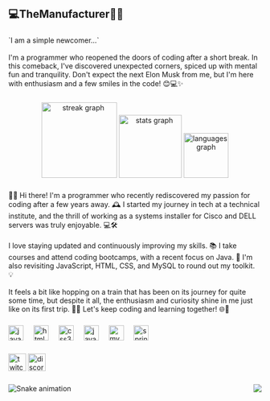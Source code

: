 <h2 align="left">💻TheManufacturer👨‍🔧</h2>

###

<p align="left">`I am a simple newcomer...`<br><br>I'm a programmer who reopened the doors of coding after a short break. In this comeback, I've discovered unexpected corners, spiced up with mental fun and tranquility. Don't expect the next Elon Musk from me, but I'm here with enthusiasm and a few smiles in the code! 😊💻✨</p>

###

<div align="center">
  <img src="https://streak-stats.demolab.com?user=TheManufacturer&locale=en&mode=daily&theme=dracula&hide_border=false&border_radius=5" height="150" alt="streak graph"  />
  <img src="https://github-readme-stats.vercel.app/api?username=TheManufacturer&hide_title=true&hide_rank=true&show_icons=true&include_all_commits=false&count_private=true&disable_animations=false&theme=dracula&locale=en&hide_border=true" height="125" alt="stats graph"  />
  <img src="https://github-readme-stats.vercel.app/api/top-langs?username=TheManufacturer&locale=en&hide_title=true&layout=compact&card_width=320&langs_count=5&theme=dracula&hide_border=true" height="89" alt="languages graph"  />
</div>

###

<p align="left">👨‍💻 Hi there! I'm a programmer who recently rediscovered my passion for coding after a few years away. 🕰️ I started my journey in tech at a technical institute, and the thrill of working as a systems installer for Cisco and DELL servers was truly enjoyable. 💻🛠️<br><br>I love staying updated and continuously improving my skills. 📚 I take courses and attend coding bootcamps, with a recent focus on Java. 🚀 I'm also revisiting JavaScript, HTML, CSS, and MySQL to round out my toolkit. 💡<br><br>It feels a bit like hopping on a train that has been on its journey for quite some time, but despite it all, the enthusiasm and curiosity shine in me just like on its first trip. 🚂✨ Let's keep coding and learning together! 🌐🚀</p>

###

<div align="left">
  <img src="https://cdn.jsdelivr.net/gh/devicons/devicon/icons/javascript/javascript-original.svg" height="30" alt="javascript logo"  />
  <img width="12" />
  <img src="https://cdn.jsdelivr.net/gh/devicons/devicon/icons/html5/html5-original.svg" height="30" alt="html5 logo"  />
  <img width="12" />
  <img src="https://cdn.jsdelivr.net/gh/devicons/devicon/icons/css3/css3-original.svg" height="30" alt="css3 logo"  />
  <img width="12" />
  <img src="https://cdn.jsdelivr.net/gh/devicons/devicon/icons/java/java-original.svg" height="30" alt="java logo"  />
  <img width="12" />
  <img src="https://cdn.jsdelivr.net/gh/devicons/devicon/icons/mysql/mysql-original.svg" height="30" alt="mysql logo"  />
  <img width="12" />
  <img src="https://cdn.jsdelivr.net/gh/devicons/devicon/icons/spring/spring-original.svg" height="30" alt="spring logo"  />
</div>

###

<div align="left">
  <img src="https://img.shields.io/static/v1?message=Twitch&logo=twitch&label=&color=9146FF&logoColor=white&labelColor=&style=for-the-badge" height="35" alt="twitch logo"  />
  <img src="https://img.shields.io/static/v1?message=Discord&logo=discord&label=&color=7289DA&logoColor=white&labelColor=&style=for-the-badge" height="35" alt="discord logo"  />
</div>

###

<img align="right" src="https://visitor-badge.laobi.icu/badge?page_id=TheManufacturer.TheManufacturer&left_color=black"  />

###

<img src="https://raw.githubusercontent.com/TheManufacturer/TheManufacturer/output/snake.svg" alt="Snake animation" />

###
